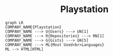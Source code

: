 <h1 align="center">Playstation</h1>

```mermaid
graph LR
COMPANY_NAME{Playstation}
COMPANY_NAME ---> U{Users} ---> UN[1]
COMPANY_NAME ---> R{Repositories} ---> RN[1]
COMPANY_NAME ---> G{Gists} ---> GN[5]
COMPANY_NAME ---> ML{Most Used<br>Languages}
ML --> HTML[HTML]
```
